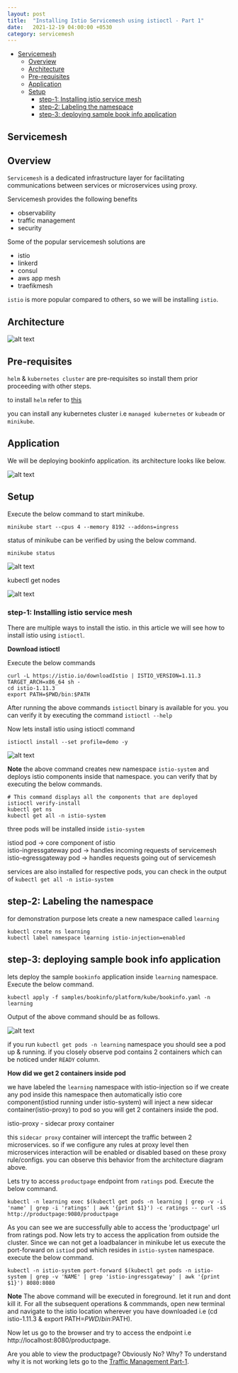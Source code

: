 ```yaml
---
layout: post
title:  "Installing Istio Servicemesh using istioctl - Part 1"
date:   2021-12-19 04:00:00 +0530
category: servicemesh
---
```


- [Servicemesh](#servicemesh)
   - [Overview](#overview)
   - [Architecture](#architecture)
   - [Pre-requisites](#pre-requisites)
   - [Application](#application)
   - [Setup](#setup)
       - [step-1: Installing istio service mesh](#step-1-installing-istio-service-mesh)
       - [step-2: Labeling the namespace](#step-2-labeling-the-namespace)
       - [step-3: deploying sample book info application](#step-3-deploying-sample-book-info-application)
    

## Servicemesh

## Overview

`Servicemesh` is a dedicated infrastructure layer for facilitating communications between services or microservices using proxy.

Servicemesh provides the following benefits

- observability
- traffic management
- security

Some of the popular servicemesh solutions are

- istio
- linkerd
- consul 
- aws app mesh
- traefikmesh

`istio` is more popular compared to others, so we will be installing `istio`.

## Architecture

![alt text](/assets/images/istio-architecture.png)

## Pre-requisites

`helm` & `kubernetes cluster` are pre-requisites so install them prior proceeding with other steps.

to install `helm` refer to [this](https://helm.sh/docs/intro/install/)

you can install any kubernetes cluster i.e `managed kubernetes` or `kubeadm` or `minikube`. 

## Application

We will be deploying bookinfo application. its architecture looks like below.

![alt text](/assets/images/bookinfo-application.png)

## Setup

Execute the below command to start minikube.

```
minikube start --cpus 4 --memory 8192 --addons=ingress
```

status of minikube can be verified by using the below command.

```
minikube status
```

![alt text](/assets/images/minikube-status.png)

kubectl get nodes

![alt text](/assets/images/kubectl-getnodes.png)

### step-1: Installing istio service mesh

There are multiple ways to install the istio. in this article we will see how to install istio using `istioctl`. 

**Download istioctl**

Execute the below commands

```
curl -L https://istio.io/downloadIstio | ISTIO_VERSION=1.11.3 TARGET_ARCH=x86_64 sh -
cd istio-1.11.3
export PATH=$PWD/bin:$PATH
```

After running the above commands `istioctl` binary is available for you. you can verify it by executing the command `istioctl --help`

Now lets install istio using istioctl command

```
istioctl install --set profile=demo -y
```

![alt text](/assets/images/istio-install.png)

**Note** the above command creates new namespace `istio-system` and deploys istio components inside that namespace. you can verify that by executing the below commands.

```
# This command displays all the components that are deployed
istioctl verify-install
kubectl get ns
kubectl get all -n istio-system
```

three pods will be installed inside `istio-system`

istiod pod -> core component of istio <br/>
istio-ingressgateway pod -> handles incoming requests of servicemesh <br/>
istio-egressgateway pod -> handles requests going out of servicemesh <br/>

services are also installed for respective pods, you can check in the output of `kubectl get all -n istio-system`

## step-2: Labeling the namespace

for demonstration purpose lets create a new namespace called `learning`

```
kubectl create ns learning
kubectl label namespace learning istio-injection=enabled
````

## step-3: deploying sample book info application

lets deploy the sample `bookinfo` application inside `learning` namespace. Execute the below command.

```
kubectl apply -f samples/bookinfo/platform/kube/bookinfo.yaml -n learning
```

Output of the above command should be as follows.

![alt text](/assets/images/istio-bookinfo-deployment.png)

if you run `kubectl get pods -n learning` namespace you should see a pod up & running. if you closely observe pod contains 2 containers which can be noticed under `READY` column.

**How did we get 2 containers inside pod**

we have labeled the `learning` namespace with istio-injection so if we create any pod inside this namespace then automatically istio core component(istiod running under istio-system) will inject a new sidecar container(istio-proxy) to pod so you will get 2 containers inside the pod.

istio-proxy - sidecar proxy container

this `sidecar proxy` container will intercept the traffic between 2 microservices. so if we configure any rules at proxy level then microservices interaction will be enabled or disabled based on these proxy rule/configs. you can observe this behavior from the architecture diagram above.

Lets try to access `productpage` endpoint from `ratings` pod. Execute the below command.

```
kubectl -n learning exec $(kubectl get pods -n learning | grep -v -i 'name' | grep -i 'ratings' | awk '{print $1}') -c ratings -- curl -sS http://productpage:9080/productpage
```

As you can see we are successfully able to access the 'productpage' url from ratings pod. Now lets try to access the application from outside the cluster. Since we can not get a loadbalancer in minikube let us execute the port-forward on `istiod` pod which resides in `istio-system` namespace. execute the below command.

```
kubectl -n istio-system port-forward $(kubectl get pods -n istio-system | grep -v 'NAME' | grep 'istio-ingressgateway' | awk '{print $1}') 8080:8080
```

**Note** The above command will be executed in foreground. let it run and dont kill it. For all the subsequent operations & commmands, open new terminal and navigate to the istio location wherever you have downloaded i.e (cd istio-1.11.3 & export PATH=$PWD/bin:$PATH).

Now let us go to the browser and try to access the endpoint i.e http://localhost:8080/productpage.

Are you able to view the productpage? Obviously No? Why? To understand why it is not working lets go to the [Traffic Management Part-1](https://devopsbypr.in/blog-servicemesh/servicemesh/2021/12/18/Istio-traffic-management-part-1.html).